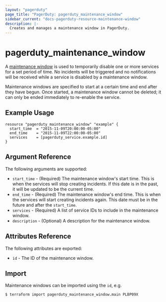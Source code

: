 ```yaml
---
layout: "pagerduty"
page_title: "PagerDuty: pagerduty_maintenance_window"
sidebar_current: "docs-pagerduty-resource-maintenance-window"
description: |-
  Creates and manages a maintenance window in PagerDuty.
---
```


# pagerduty_maintenance_window

A [maintenance window](https://v2.developer.pagerduty.com/v2/page/api-reference#!/Maintenance_Windows/get_maintenance_windows) is used to temporarily disable one or more services for a set period of time. No incidents will be triggered and no notifications will be received while a service is disabled by a maintenance window.

Maintenance windows are specified to start at a certain time and end after they have begun. Once started, a maintenance window cannot be deleted; it can only be ended immediately to re-enable the service.


## Example Usage

```hcl
resource "pagerduty_maintenance_window" "example" {
  start_time  = "2015-11-09T20:00:00-05:00"
  end_time    = "2015-11-09T22:00:00-05:00"
  services    = [pagerduty_service.example.id]
}
```

## Argument Reference

The following arguments are supported:

  * `start_time`  - (Required) The maintenance window's start time. This is when the services will stop creating incidents. If this date is in the past, it will be updated to be the current time.
  * `end_time`    - (Required) The maintenance window's end time. This is when the services will start creating incidents again. This date must be in the future and after the `start_time`.
  * `services`    - (Required) A list of service IDs to include in the maintenance window.
  * `description` - (Optional) A description for the maintenance window.

## Attributes Reference

The following attributes are exported:

  * `id` - The ID of the maintenance window.


## Import

Maintenance windows can be imported using the `id`, e.g.

```
$ terraform import pagerduty_maintenance_window.main PLBP09X
```
